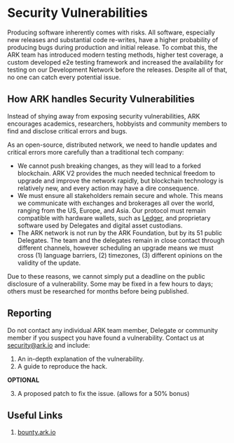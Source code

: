 # Security Vulnerabilities

Producing software inherently comes with risks. All software, especially new releases and substantial code re-writes, have a higher probability of producing bugs during production and initial release. To combat this, the ARK team has introduced modern testing methods, higher test coverage, a custom developed e2e testing framework and increased the availability for testing on our Development Network before the releases. Despite all of that, no one can catch every potential issue.

## How ARK handles Security Vulnerabilities

Instead of shying away from exposing security vulnerabilities, ARK encourages academics, researchers, hobbyists and community members to find and disclose critical errors and bugs.

As an open-source, distributed network, we need to handle updates and critical errors more carefully than a traditional tech company:

- We cannot push breaking changes, as they will lead to a forked blockchain. ARK V2 provides the much needed technical freedom to upgrade and improve the network rapidly, but blockchain technology is relatively new, and every action may have a dire consequence.
- We must ensure all stakeholders remain secure and whole. This means we communicate with exchanges and brokerages all over the world, ranging from the US, Europe, and Asia. Our protocol must remain compatible with hardware wallets, such as [Ledger](https://www.ledger.com), and proprietary software used by Delegates and digital asset custodians.
- The ARK network is not run by the ARK Foundation, but by its 51 public Delegates. The team and the delegates remain in close contact through different channels, however scheduling an upgrade means we must cross (1) language barriers, (2) timezones, (3) different opinions on the validity of the update.

Due to these reasons, we cannot simply put a deadline on the public disclosure of a vulnerability. Some may be fixed in a few hours to days; others must be researched for months before being published.

## Reporting

Do not contact any individual ARK team member, Delegate or community member if you suspect you have found a vulnerability. Contact us at [security@ark.io](mailto:security@ark.io) and include:

1. An in-depth explanation of the vulnerability.
2. A guide to reproduce the hack.

**OPTIONAL**

3. A proposed patch to fix the issue. (allows for a 50% bonus)

## Useful Links

1. [bounty.ark.io](https://bounty.ark.io)